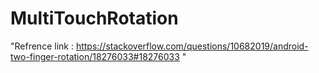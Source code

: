 # MultiTouchRotation
"Refrence link : https://stackoverflow.com/questions/10682019/android-two-finger-rotation/18276033#18276033 "
